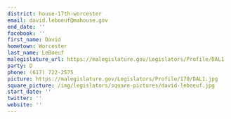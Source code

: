 ```yaml
---
district: house-17th-worcester
email: david.leboeuf@mahouse.gov
end_date: ''
facebook: ''
first_name: David
hometown: Worcester
last_name: LeBoeuf
malegislature_url: https://malegislature.gov/Legislators/Profile/DAL1
party: D
phone: (617) 722-2575
picture: https://malegislature.gov/Legislators/Profile/170/DAL1.jpg
square_picture: /img/legislators/square-pictures/david-leboeuf.jpg
start_date: ''
twitter: ''
website: ''
---
```

